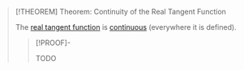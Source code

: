>[!THEOREM] Theorem: Continuity of the Real Tangent Function
>
>The [real tangent function](Real%20Tangent%20Function.md) is [continuous](../../Continuity.md) (everywhere it is defined).
>
>>[!PROOF]-
>>
>>TODO
>>
>